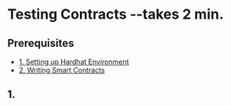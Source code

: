 # Testing Contracts --takes 2 min.

## Prerequisites

-   [1. Setting up Hardhat Environment](./1_setting_up_hardhat_environment.md)
-   [2. Writing Smart Contracts](./2_writing_smart_contracts.md)

## 1.
